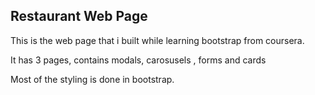 ## Restaurant Web Page

This is the web page that i built while learning bootstrap from coursera.

It has 3 pages, contains modals, carosusels , forms and cards

Most of the styling is done in bootstrap.
